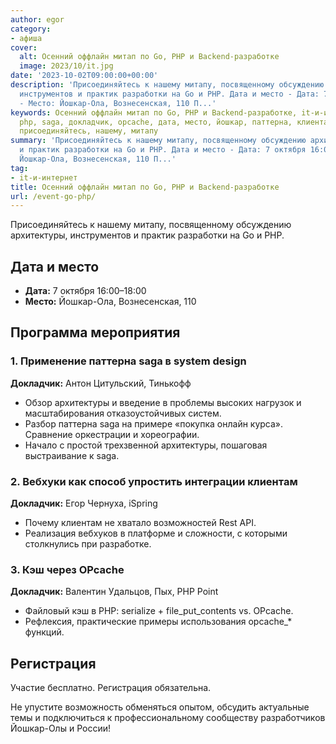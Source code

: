 ```yaml
---
author: egor
category:
- афиша
cover:
  alt: Осенний оффлайн митап по Go, PHP и Backend-разработке
  image: 2023/10/it.jpg
date: '2023-10-02T09:00:00+00:00'
description: 'Присоединяйтесь к нашему митапу, посвященному обсуждению архитектуры,
  инструментов и практик разработки на Go и PHP. Дата и место - Дата: 7 октября 16:00–18:00
  - Место: Йошкар-Ола, Вознесенская, 110 П...'
keywords: Осенний оффлайн митап по Go, PHP и Backend-разработке, it-и-интернет, архитектуры,
  php, saga, докладчик, opcache, дата, место, йошкар, паттерна, клиентам, кэш, регистрация,
  присоединяйтесь, нашему, митапу
summary: 'Присоединяйтесь к нашему митапу, посвященному обсуждению архитектуры, инструментов
  и практик разработки на Go и PHP. Дата и место - Дата: 7 октября 16:00–18:00 - Место:
  Йошкар-Ола, Вознесенская, 110 П...'
tag:
- it-и-интернет
title: Осенний оффлайн митап по Go, PHP и Backend-разработке
url: /event-go-php/
---
```


Присоединяйтесь к нашему митапу, посвященному обсуждению архитектуры, инструментов и практик разработки на Go и PHP.

## Дата и место

- **Дата:** 7 октября 16:00–18:00
- **Место:** Йошкар-Ола, Вознесенская, 110

## Программа мероприятия

### 1\. Применение паттерна saga в system design

**Докладчик:** Антон Цитульский, Тинькофф

- Обзор архитектуры и введение в проблемы высоких нагрузок и масштабирования отказоустойчивых систем.
- Разбор паттерна saga на примере «покупка онлайн курса». Сравнение оркестрации и хореографии.
- Начало с простой трехзвенной архитектуры, пошаговая выстраивание к saga.

### 2\. Вебхуки как способ упростить интеграции клиентам

**Докладчик:** Егор Чернуха, iSpring

- Почему клиентам не хватало возможностей Rest API.
- Реализация вебхуков в платформе и сложности, с которыми столкнулись при разработке.

### 3\. Кэш через OPcache

**Докладчик:** Валентин Удальцов, Пых, PHP Point

- Файловый кэш в PHP: serialize + file\_put\_contents vs. OPcache.
- Рефлексия, практические примеры использования opcache\_\* функций.

## Регистрация

Участие бесплатно. Регистрация обязательна.

Не упустите возможность обменяться опытом, обсудить актуальные темы и подключиться к профессиональному сообществу разработчиков Йошкар-Олы и России!